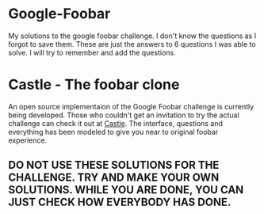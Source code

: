 # Google-Foobar
My solutions to the google foobar challenge. I don't know the questions as I forgot to save them. These are just the answers to 6 questions I was able to solve. I will try to remember and add the questions.

# Castle - The foobar clone
An open source implementaion of the Google Foobar challenge is currently being developed. Those who couldn't get an invitation to try the actual challenge can check it out at [Castle](https://github.com/akhilerm/Castle). The interface, questions and everything has been modeled to give you near to original foobar experience.

## DO NOT USE THESE SOLUTIONS FOR THE CHALLENGE. TRY AND MAKE YOUR OWN SOLUTIONS. WHILE YOU ARE DONE, YOU CAN JUST CHECK HOW EVERYBODY HAS DONE.
